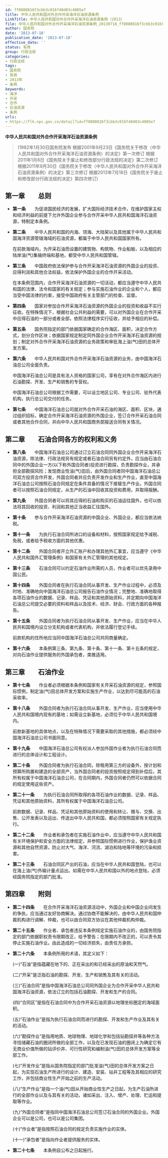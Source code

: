 ```yaml
---
id: ff8080816f3cbb3c016f40d03c4005e7
title: 中华人民共和国对外合作开采海洋石油资源条例
LinkTitle: 中华人民共和国对外合作开采海洋石油资源条例（2013）
file: 中华人民共和国对外合作开采海洋石油资源条例_20130718_ff8080816f3cbb3c016f40d03c4005e7.docx
author: 国务院
date: '2013-07-18'
publication_date: '2013-07-18'
effective_date: ''
status: 有效
group: 行政法规
categories:
- 行政法规
tags:
- 国务院
- 有效
- 2013年
- 条例
keywords:
- 海洋
- 开采
- 合作
- 石油资源
- 条例
urls:
- https://flk.npc.gov.cn/detail?id=ff8080816f3cbb3c016f40d03c4005e7
---
```


**中华人民共和国对外合作开采海洋石油资源条例**

> (1982年1月30日国务院发布 根据2001年9月23日《国务院关于修改〈中华人民共和国对外合作开采海洋石油资源条例〉的决定》第一次修订 根据2011年1月8日《国务院关于废止和修改部分行政法规的决定》第二次修订 根据2011年9月30日《国务院关于修改〈中华人民共和国对外合作开采海洋石油资源条例〉的决定》第三次修订 根据2013年7月18日《国务院关于废止和修改部分行政法规的决定》第四次修订)

## 第一章　　总则

- **第一条**　　为促进国民经济的发展，扩大国际经济技术合作，在维护国家主权和经济利益的前提下允许外国企业参与合作开采中华人民共和国海洋石油资源，特制定本条例。

- **第二条**　　中华人民共和国的内海、领海、大陆架以及其他属于中华人民共和国海洋资源管辖海域的石油资源，都属于中华人民共和国国家所有。

  在前款海域内，为开采石油而设置的建筑物、构筑物、作业船舶，以及相应的陆岸油(气)集输终端和基地，都受中华人民共和国管辖。

- **第三条**　　中国政府依法保护参与合作开采海洋石油资源的外国企业的投资、应得利润和其他合法权益，依法保护外国企业的合作开采活动。

  在本条例范围内，合作开采海洋石油资源的一切活动，都应当遵守中华人民共和国的法律、法令和国家的有关规定；参与实施石油作业的企业和个人，都应当受中国法律的约束，接受中国政府有关主管部门的检查、监督。

- **第四条**　　国家对参加合作开采海洋石油资源的外国企业的投资和收益不实行征收。在特殊情况下，根据社会公共利益的需要，可以对外国企业在合作开采中应得石油的一部分或者全部，依照法律程序实行征收，并给予相应的补偿。

- **第五条**　　国务院指定的部门依据国家确定的合作海区、面积，决定合作方式，划分合作区块；依据国家规定制定同外国企业合作开采海洋石油资源的规划；制定对外合作开采海洋石油资源的业务政策和审批海上油(气)田的总体开发方案。

- **第六条**　　中华人民共和国对外合作开采海洋石油资源的业务，由中国海洋石油总公司全面负责。

  中国海洋石油总公司是具有法人资格的国家公司，享有在对外合作海区内进行石油勘探、开发、生产和销售的专营权。

  中国海洋石油总公司根据工作需要，可以设立地区公司、专业公司、驻外代表机构，执行总公司交付的任务。

- **第七条**　　中国海洋石油总公司就对外合作开采石油的海区、面积、区块，通过组织招标，确定合作开采海洋石油资源的外国企业，签订合作开采石油合同或者其他合作合同，并向中华人民共和国商务部报送合同有关情况。

## 第二章　　石油合同各方的权利和义务

- **第八条**　　中国海洋石油总公司通过订立石油合同同外国企业合作开采海洋石油资源，除法律、行政法规另有规定或者石油合同另有约定外，应当由石油合同中的外国企业一方(以下称外国合同者)投资进行勘探，负责勘探作业，并承担全部勘探风险；发现商业性油(气)田后，由外国合同者同中国海洋石油总公司双方投资合作开发，外国合同者并应负责开发作业和生产作业，直至中国海洋石油总公司按照石油合同规定在条件具备的情况下接替生产作业。外国合同者可以按照石油合同规定，从生产的石油中回收其投资和费用，并取得报酬。

- **第九条**　　外国合同者可以将其应得的石油和购买的石油运往国外，也可以依法将其回收的投资、利润和其他正当收益汇往国外。

- **第十条**　　参与合作开采海洋石油资源的中国企业、外国企业，都应当依法纳税。

- **第十一条**　　为执行石油合同所进口的设备和材料，按照国家规定给予减税、免税，或者给予税收方面的其他优惠。

- **第十二条**　　外国合同者开立外汇账户和办理其他外汇事宜，应当遵守《中华人民共和国外汇管理条例》和国家有关外汇管理的其他规定。

- **第十三条**　　石油合同可以约定石油作业所需的人员，作业者可以优先录用中国公民。

- **第十四条**　　外国合同者在执行石油合同从事开发、生产作业过程中，必须及时地、准确地向中国海洋石油总公司报告石油作业情况；完整地、准确地取得各项石油作业的数据、记录、样品、凭证和其他原始资料，并定期向中国海洋石油总公司提交必要的资料和样品以及技术、经济、财会、行政方面的各种报告。

- **第十五条**　　外国合同者为执行石油合同从事开发、生产作业，应当在中华人民共和国境内设立分支机构或者代表机构，并依法履行登记手续。

  前款机构的住所地应当同中国海洋石油总公司共同商量确定。

- **第十六条**　　本条例第三条、第九条、第十条、第十一条、第十五条的规定，对向石油作业提供服务的外国承包者，类推适用。

## 第三章　　石油作业

- **第十七条**　　作业者必须根据本条例和国家有关开采石油资源的规定，参照国际惯例，制定油(气)田总体开发方案和实施生产作业，以达到尽可能高的石油采收率。

- **第十八条**　　外国合同者为执行石油合同从事开发、生产作业，应当使用中华人民共和国境内现有的基地；如需设立新基地，必须位于中华人民共和国境内。

  前款新基地的具体地点，以及在特殊情况下需要采取的其他措施，都必须经中国海洋石油总公司书面同意。

- **第十九条**　　中国海洋石油总公司有权派人参加外国作业者为执行石油合同而进行的总体设计和工程设计。

- **第二十条**　　外国合同者为执行石油合同，除租用第三方的设备外，按计划和预算所购置和建造的全部资产，当外国合同者的投资按照规定得到补偿后，其所有权属于中国海洋石油总公司，在合同期内，外国合同者仍然可以依据合同的规定使用这些资产。

- **第二十一条**　　为执行石油合同所取得的各项石油作业的数据、记录、样品、凭证和其他原始资料，其所有权属于中国海洋石油总公司。

  前款数据、记录、样品、凭证和其他原始资料的使用和转让、赠与、交换、出售、公开发表以及运出、传送出中华人民共和国，都必须按照国家有关规定执行。

- **第二十二条**　　作业者和承包者在实施石油作业中，应当遵守中华人民共和国有关环境保护和安全方面的法律规定，并参照国际惯例进行作业，保护渔业资源和其他自然资源，防止对大气、海洋、河流、湖泊和陆地等环境的污染和损害。

- **第二十三条**　　石油合同区产出的石油，应当在中华人民共和国登陆，也可以在海上油(气)外输计量点运出。如需在中华人民共和国以外的地点登陆，必须经国务院指定的部门批准。

## 第四章　　附则

- **第二十四条**　　在合作开采海洋石油资源活动中，外国企业和中国企业间发生的争执，应当通过友好协商解决。通过协商不能解决的，由中华人民共和国仲裁机构进行调解、仲裁，也可以由合同双方协议在其他仲裁机构仲裁。

- **第二十五条**　　作业者、承包者违反本条例规定实施石油作业的，由国务院指定的部门依据职权责令限期改正，给予警告；在限期内不改正的，可以责令其停止实施石油作业。由此造成的一切经济损失，由责任方承担。

- **第二十六条**　　本条例所用的术语，其定义如下：

  (一)“石油”是指蕴藏在地下的、正在采出的和已经采出的原油和天然气。

  (二)“开采”是泛指石油的勘探、开发、生产和销售及其有关的活动。

  (三)“石油合同”是指中国海洋石油总公司同外国企业为合作开采中华人民共和国海洋石油资源，依法订立的包括石油勘探、开发和生产的合同。

  (四)“合同区”是指在石油合同中为合作开采石油资源以地理坐标圈定的海域面积。

  (五)“石油作业”是指为执行石油合同而进行的勘探、开发和生产作业及其有关的活动。

  (六)“勘探作业”是指用地质、地球物理、地球化学和包括钻勘探井等各种方法寻找储藏石油的圈闭所做的全部工作，以及在已发现石油的圈闭上为确定它有无商业价值所做的钻评价井、可行性研究和编制油(气)田的总体开发方案等全部工作。

  (七)“开发作业”是指从国务院指定的部门批准油(气)田的总体开发方案之日起，为实现石油生产所进行的设计、建造、安装、钻井工程等及其相应的研究工作，并包括商业性生产开始之前的生产活动。

  (八)“生产作业”是指一个油(气)田从开始商业性生产之日起，为生产石油所进行的全部作业以及与其有关的活动，诸如采出、注入、增产、处理、贮运和提取等作业。

  (九)“外国合同者”是指同中国海洋石油总公司签订石油合同的外国企业。外国企业可以是公司，也可以是公司集团。

  (十)“作业者”是指按照石油合同的规定负责实施作业的实体。

  (十一)“承包者”是指向作业者提供服务的实体。

- **第二十七条**　　本条例自公布之日起施行。
